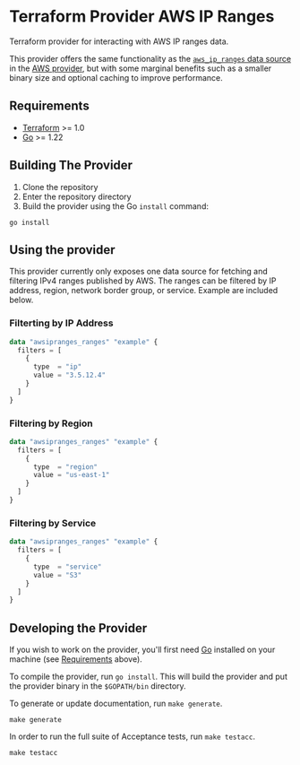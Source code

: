 # Terraform Provider AWS IP Ranges

Terraform provider for interacting with AWS IP ranges data.

This provider offers the same functionality as the [`aws_ip_ranges` data source](https://registry.terraform.io/providers/hashicorp/aws/latest/docs/data-sources/ip_ranges) in the [AWS provider](https://registry.terraform.io/providers/hashicorp/aws/latest), but with some marginal benefits such as a smaller binary size and optional caching to improve performance.

## Requirements

- [Terraform](https://developer.hashicorp.com/terraform/downloads) >= 1.0
- [Go](https://golang.org/doc/install) >= 1.22

## Building The Provider

1. Clone the repository
1. Enter the repository directory
1. Build the provider using the Go `install` command:

```shell
go install
```

## Using the provider

This provider currently only exposes one data source for fetching and filtering IPv4 ranges published by AWS.
The ranges can be filtered by IP address, region, network border group, or service.
Example are included below.

### Filterting by IP Address

```terraform
data "awsipranges_ranges" "example" {
  filters = [
    {
      type  = "ip"
      value = "3.5.12.4"
    }
  ]
}
```

### Filtering by Region

```terraform
data "awsipranges_ranges" "example" {
  filters = [
    {
      type  = "region"
      value = "us-east-1"
    }
  ]
}
```

### Filtering by Service

```terraform
data "awsipranges_ranges" "example" {
  filters = [
    {
      type  = "service"
      value = "S3"
    }
  ]
}
```

## Developing the Provider

If you wish to work on the provider, you'll first need [Go](http://www.golang.org) installed on your machine (see [Requirements](#requirements) above).

To compile the provider, run `go install`. This will build the provider and put the provider binary in the `$GOPATH/bin` directory.

To generate or update documentation, run `make generate`.

```shell
make generate
```

In order to run the full suite of Acceptance tests, run `make testacc`.

```shell
make testacc
```
